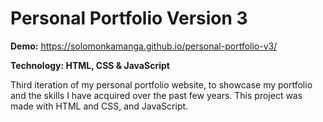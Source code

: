 # Personal Portfolio Version 3

**Demo:** https://solomonkamanga.github.io/personal-portfolio-v3/

**Technology: HTML, CSS & JavaScript**

Third iteration of my personal portfolio website, to showcase my portfolio and the skills I have acquired over the past few years. This project was made with HTML and CSS, and JavaScript.